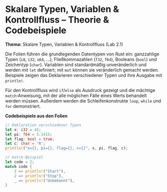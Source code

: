 # Skalare Typen, Variablen & Kontrollfluss – Theorie & Codebeispiele


**Thema:** Skalare Typen, Variablen & Kontrollfluss (Lab 2.1)

Die Folien führen die grundlegenden Datentypen von Rust ein: ganzzahlige Typen (`i8`, `i32`, `u64`, …), Fließkommazahlen (`f32`, `f64`), Booleans (`bool`) und Zeichentyp (`char`). Variablen sind standardmäßig unveränderlich und werden mit `let` definiert; mit `mut` können sie veränderlich gemacht werden. Beispiele zeigen das Deklarieren verschiedener Typen und ihre Ausgabe mit `println!`.

Für den Kontrollfluss wird `if`/`else` als Ausdruck gezeigt und die mächtige `match`‑Anweisung, mit der alle möglichen Fälle eines Werts behandelt werden müssen. Außerdem werden die Schleifenkonstrukte `loop`, `while` und `for` demonstriert.

**Codebeispiele aus den Folien**
```rust
// Deklaration verschiedener Typen
let x: i32 = 42;
let pi: f64 = 3.1415;
let flag: bool = true;
let c: char = 'R';
println!("x={}, pi={}, flag={}, c={}", x, pi, flag, c);

// match-Beispiel
let code = 2;
match code {
    1 => println!("Start"),
    2 => println!("Stop"),
    _ => println!("Unbekannt"),
}
```

